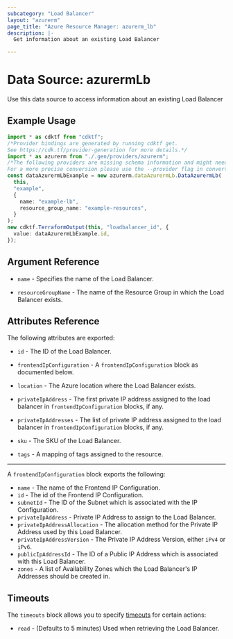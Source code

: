 ```yaml
---
subcategory: "Load Balancer"
layout: "azurerm"
page_title: "Azure Resource Manager: azurerm_lb"
description: |-
  Get information about an existing Load Balancer

---
```


# Data Source: azurermLb

Use this data source to access information about an existing Load Balancer

## Example Usage

```typescript
import * as cdktf from "cdktf";
/*Provider bindings are generated by running cdktf get.
See https://cdk.tf/provider-generation for more details.*/
import * as azurerm from "./.gen/providers/azurerm";
/*The following providers are missing schema information and might need manual adjustments to synthesize correctly: azurerm.
For a more precise conversion please use the --provider flag in convert.*/
const dataAzurermLbExample = new azurerm.dataAzurermLb.DataAzurermLb(
  this,
  "example",
  {
    name: "example-lb",
    resource_group_name: "example-resources",
  }
);
new cdktf.TerraformOutput(this, "loadbalancer_id", {
  value: dataAzurermLbExample.id,
});

```

## Argument Reference

*   `name` - Specifies the name of the Load Balancer.

*   `resourceGroupName` - The name of the Resource Group in which the Load Balancer exists.

## Attributes Reference

The following attributes are exported:

*   `id` - The ID of the Load Balancer.

*   `frontendIpConfiguration` - A `frontendIpConfiguration` block as documented below.

*   `location` - The Azure location where the Load Balancer exists.

*   `privateIpAddress` - The first private IP address assigned to the load balancer in `frontendIpConfiguration` blocks, if any.

*   `privateIpAddresses` - The list of private IP address assigned to the load balancer in `frontendIpConfiguration` blocks, if any.

*   `sku` - The SKU of the Load Balancer.

*   `tags` - A mapping of tags assigned to the resource.

***

A `frontendIpConfiguration` block exports the following:

* `name` - The name of the Frontend IP Configuration.
* `id` - The id of the Frontend IP Configuration.
* `subnetId` - The ID of the Subnet which is associated with the IP Configuration.
* `privateIpAddress` - Private IP Address to assign to the Load Balancer.
* `privateIpAddressAllocation` - The allocation method for the Private IP Address used by this Load Balancer.
* `privateIpAddressVersion` - The Private IP Address Version, either `iPv4` or `iPv6`.
* `publicIpAddressId` - The ID of a  Public IP Address which is associated with this Load Balancer.
* `zones` - A list of Availability Zones which the Load Balancer's IP Addresses should be created in.

## Timeouts

The `timeouts` block allows you to specify [timeouts](https://www.terraform.io/language/resources/syntax#operation-timeouts) for certain actions:

* `read` - (Defaults to 5 minutes) Used when retrieving the Load Balancer.
